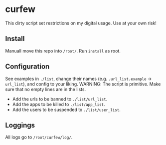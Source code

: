 # curfew

This dirty script set restrictions on my digital usage. Use at your own risk!

## Install

Manuall move this repo into `/root/`. Run `install` as root.

## Configuration

See examples in `./list`, change their names (e.g. `.url_list.example` ->
`url_list`), and config to your liking. WARNING: The script is primitive. Make
sure that no empty lines are in the lists.

+ Add the urls to be banned to `./list/url_list`.
+ Add the apps to be killed to `./list/app_list`.
+ Add the users to be suspended to `./list/user_list`.

## Loggings

All logs go to `/root/curfew/log/`.
